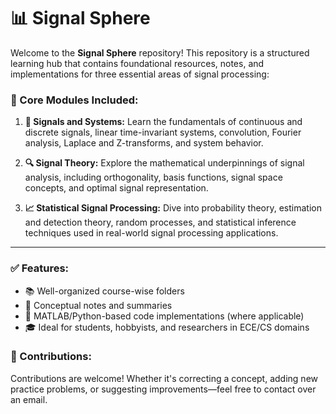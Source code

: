 # 📊 Signal Sphere

Welcome to the **Signal Sphere** repository! This repository is a structured learning hub that contains foundational resources, notes, and implementations for three essential areas of signal processing:

### 🧱 Core Modules Included:

1. **📘 Signals and Systems:**
   Learn the fundamentals of continuous and discrete signals, linear time-invariant systems, convolution, Fourier analysis, Laplace and Z-transforms, and system behavior.

2. **🔍 Signal Theory:**
   Explore the mathematical underpinnings of signal analysis, including orthogonality, basis functions, signal space concepts, and optimal signal representation.

3. **📈 Statistical Signal Processing:**
   Dive into probability theory, estimation and detection theory, random processes, and statistical inference techniques used in real-world signal processing applications.


---

### ✅ Features:

* 📚 Well-organized course-wise folders
* 📝 Conceptual notes and summaries
* 📂 MATLAB/Python-based code implementations (where applicable)
* 🎓 Ideal for students, hobbyists, and researchers in ECE/CS domains


### 🤝 Contributions:

Contributions are welcome! Whether it's correcting a concept, adding new practice problems, or suggesting improvements—feel free to contact over an email.
